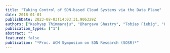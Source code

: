 ```yaml
---
title: "Taking Control of SDN-based Cloud Systems via the Data Plane"
date: 2018-01-01
publishDate: 2023-08-03T14:03:31.906329Z
authors: ["Kashyap Thimmaraju", "Bhargava Shastry", "Tobias Fiebig", "Felicitas Hetzelt", "Jean-Pierre Seifert", "Anja Feldmann", "Stefan Schmid"]
publication_types: ["1"]
abstract: ""
featured: false
publication: "*Proc. ACM Symposium on SDN Research (SOSR)*"
---
```


